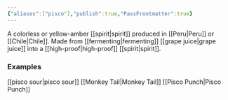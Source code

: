 ```yaml
---
{"aliases":["pisco"],"publish":true,"PassFrontmatter":true}
---
```


A colorless or yellow-amber [[spirit\|spirit]] produced in [[Peru\|Peru]] or [[Chile\|Chile]]. Made from [[fermenting\|fermenting]] [[grape juice\|grape juice]] into a [[high-proof\|high-proof]] [[spirit\|spirit]]. 

### Examples
[[pisco sour\|pisco sour]]
[[Monkey Tail\|Monkey Tail]]
[[Pisco Punch\|Pisco Punch]]